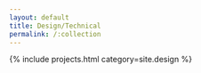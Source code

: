 ```yaml
---
layout: default
title: Design/Technical
permalink: /:collection
---
```


{% include projects.html category=site.design %}
